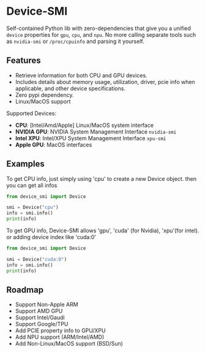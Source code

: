 # Device-SMI

Self-contained Python lib with zero-dependencies that give you a unified `device` properties for `gpu`, `cpu`, and `npu`. No more calling separate tools such as `nvidia-smi` or `/proc/cpuinfo` and parsing it yourself.

## Features

- Retrieve information for both CPU and GPU devices.
- Includes details about memory usage, utilization, driver, pcie info when applicable, and other device specifications.
- Zero pypi dependency.
- Linux/MacOS support

Supported Devices:

- **CPU**: [Intel/Amd/Apple] Linux/MacOS system interface
- **NVIDIA GPU**: NVIDIA System Management Interface `nvidia-smi`
- **Intel XPU**: Intel/XPU System Management Interface `xpu-smi`
- **Apple GPU**: MacOS interfaces

## Examples

To get CPU info, just simply using 'cpu' to create a new Device object. then you can get all infos

```py
from device_smi import Device

smi = Device("cpu")
info = smi.info()
print(info)
```

To get GPU info, Device-SMI allows 'gpu', 'cuda' (for Nvidia), 'xpu'(for intel). or adding device index like 'cuda:0'

```py
from device_smi import Device

smi = Device("cuda:0")
info = smi.info()
print(info)
```

## Roadmap

- Support Non-Apple ARM
- Support AMD GPU
- Support Intel/Gaudi
- Support Google/TPU
- Add PCIE property info to GPU/XPU
- Add NPU support (ARM/Intel/AMD)
- Add Non-Linux/MacOS support (BSD/Sun)
